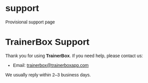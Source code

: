 # support
Provisional support page

<!DOCTYPE html>
<html lang="en">
<head>
  <meta charset="UTF-8">
  <title>TrainerBox Support</title>
  <meta name="viewport" content="width=device-width, initial-scale=1.0">
</head>
<body style="font-family: sans-serif; max-width: 600px; margin: auto; padding: 2rem;">
  <h1>TrainerBox Support</h1>
  <p>
    Thank you for using <strong>TrainerBox</strong>.  
    If you need help, please contact us:
  </p>
  <ul>
    <li>Email: <a href="mailto:trainerbox@trainerboxapp.com">trainerbox@trainerboxapp.com</a></li>
  </ul>
  <p>
    We usually reply within 2–3 business days.
  </p>
</body>
</html>
